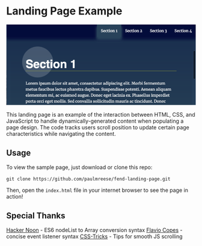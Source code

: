 # Landing Page Example

![Screenshot showing the nav menu and Section 1 heading](Landing-Page-Screenshot.png)

This landing page is an example of the interaction between HTML, CSS, and JavaScript to handle dynamically-generated content when populating a page design. The code tracks users scroll position to update certain page characteristics while navigating the content.


## Usage

To view the sample page, just download or clone this repo:

```
git clone https://github.com/paulmreese/fend-landing-page.git
```

Then, open the `index.html` file in your internet browser to see the page in action!

## Special Thanks

[Hacker Noon](https://hackernoon.com/htmlcollection-nodelist-and-array-of-objects-da42737181f9) - ES6 nodeList to Array conversion syntax
[Flavio Copes](https://flaviocopes.com/add-click-event-to-dom-list/) - concise event listener syntax
[CSS-Tricks](https://css-tricks.com/snippets/jquery/smooth-scrolling/) - Tips for smooth JS scrolling
